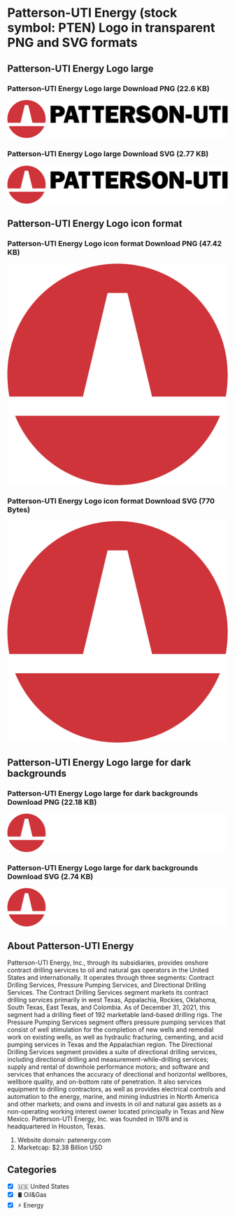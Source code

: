 # Patterson-UTI Energy (stock symbol: PTEN) Logo in transparent PNG and SVG formats

## Patterson-UTI Energy Logo large

### Patterson-UTI Energy Logo large Download PNG (22.6 KB)

![Patterson-UTI Energy Logo large Download PNG (22.6 KB)](/img/orig/PTEN_BIG-54583230.png)

### Patterson-UTI Energy Logo large Download SVG (2.77 KB)

![Patterson-UTI Energy Logo large Download SVG (2.77 KB)](/img/orig/PTEN_BIG-1e51bf98.svg)

## Patterson-UTI Energy Logo icon format

### Patterson-UTI Energy Logo icon format Download PNG (47.42 KB)

![Patterson-UTI Energy Logo icon format Download PNG (47.42 KB)](/img/orig/PTEN-da15c9d9.png)

### Patterson-UTI Energy Logo icon format Download SVG (770 Bytes)

![Patterson-UTI Energy Logo icon format Download SVG (770 Bytes)](/img/orig/PTEN-fae53a6a.svg)

## Patterson-UTI Energy Logo large for dark backgrounds

### Patterson-UTI Energy Logo large for dark backgrounds Download PNG (22.18 KB)

![Patterson-UTI Energy Logo large for dark backgrounds Download PNG (22.18 KB)](/img/orig/PTEN_BIG.D-7217e058.png)

### Patterson-UTI Energy Logo large for dark backgrounds Download SVG (2.74 KB)

![Patterson-UTI Energy Logo large for dark backgrounds Download SVG (2.74 KB)](/img/orig/PTEN_BIG.D-ad0a42d2.svg)

## About Patterson-UTI Energy

Patterson-UTI Energy, Inc., through its subsidiaries, provides onshore contract drilling services to oil and natural gas operators in the United States and internationally. It operates through three segments: Contract Drilling Services, Pressure Pumping Services, and Directional Drilling Services. The Contract Drilling Services segment markets its contract drilling services primarily in west Texas, Appalachia, Rockies, Oklahoma, South Texas, East Texas, and Colombia. As of December 31, 2021, this segment had a drilling fleet of 192 marketable land-based drilling rigs. The Pressure Pumping Services segment offers pressure pumping services that consist of well stimulation for the completion of new wells and remedial work on existing wells, as well as hydraulic fracturing, cementing, and acid pumping services in Texas and the Appalachian region. The Directional Drilling Services segment provides a suite of directional drilling services, including directional drilling and measurement-while-drilling services; supply and rental of downhole performance motors; and software and services that enhances the accuracy of directional and horizontal wellbores, wellbore quality, and on-bottom rate of penetration. It also services equipment to drilling contractors, as well as provides electrical controls and automation to the energy, marine, and mining industries in North America and other markets; and owns and invests in oil and natural gas assets as a non-operating working interest owner located principally in Texas and New Mexico. Patterson-UTI Energy, Inc. was founded in 1978 and is headquartered in Houston, Texas.

1. Website domain: patenergy.com
2. Marketcap: $2.38 Billion USD


## Categories
- [x] 🇺🇸 United States
- [x] 🛢 Oil&Gas
- [x] ⚡ Energy
